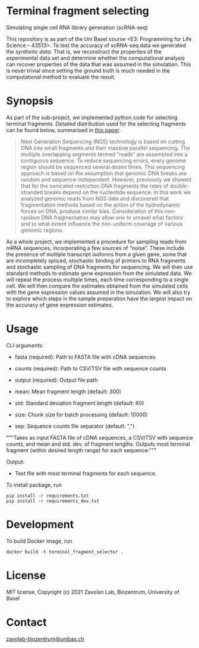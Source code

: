 # Terminal fragment selecting
Simulating single cell RNA library generation (scRNA-seq)

This repository is as part of the Uni Basel course <E3: Programming for Life Science – 43513>. To test the accuracy of scRNA-seq data we generated the *synthetic data*. That is, we reconstruct the properties of the experimental data set and determine whether the computational analysis can recover properties of the data that was assumed in the simulation. This is never trivial since setting the ground truth is much needed in the computational method to evaluate the result. 

# Synopsis
As part of the sub-project, we implemented python code for selecting terminal fragments. Detailed distribution used for the selecting fragments can be found below, summarised in [this paper](https://www.nature.com/articles/srep04532#MOESM1).
> Next Generation Sequencing (NGS) technology is based on cutting DNA into small fragments and their massive parallel sequencing. The multiple overlapping segments termed “reads” are assembled into a contiguous sequence. To reduce sequencing errors, every genome region should be sequenced several dozen times. This sequencing approach is based on the assumption that genomic DNA breaks are random and sequence-independent. However, previously we showed that for the sonicated restriction DNA fragments the rates of double-stranded breaks depend on the nucleotide sequence. In this work we analyzed genomic reads from NGS data and discovered that fragmentation methods based on the action of the hydrodynamic forces on DNA, produce similar bias. Consideration of this non-random DNA fragmentation may allow one to unravel what factors and to what extent influence the non-uniform coverage of various genomic regions.

As a whole project, we implemented a procedure for sampling reads from mRNA sequences, incorporating a few sources of “noise”. These include the presence of multiple transcript isoforms from a given gene, some that are incompletely spliced, stochastic binding of primers to RNA fragments and stochastic sampling of DNA fragments for sequencing. We will then use standard methods to estimate gene expression from the simulated data. We will repeat the process multiple times, each time corresponding to a single cell. We will then compare the estimates obtained from the simulated cells with the gene expression values assumed in the simulation. We will also try to explore which steps in the sample preparation have the largest impact on the accuracy of gene expression estimates.


# Usage
CLI arguments:
- fasta (required): Path to FASTA file with cDNA sequences
- counts (required): Path to CSV/TSV file with sequence counts
- output (required): Output file path

- mean: Mean fragment length (default: 300)
- std: Standard deviation fragment length (default: 60)
- size: Chunk size for batch processing (default: 10000)
- sep: Sequence counts file separator (default: ",")

"""Takes as input FASTA file of cDNA sequences, a CSV/TSV with sequence counts, and mean and std. dev. of fragment lengths. Outputs most terminal fragment (within desired length range) for each sequence."""

Output:
- Text file with most terminal fragments for each sequence.

To install package, run

```
pip install -r requirements.txt
pip install -r requirements_dev.txt
```


# Development

To build Docker image, run

```
docker build -t terminal_fragment_selector .
```

# License

MIT license, Copyright (c) 2021 Zavolan Lab, Biozentrum, University of Basel

# Contact
zavolab-biozentrum@unibas.ch

